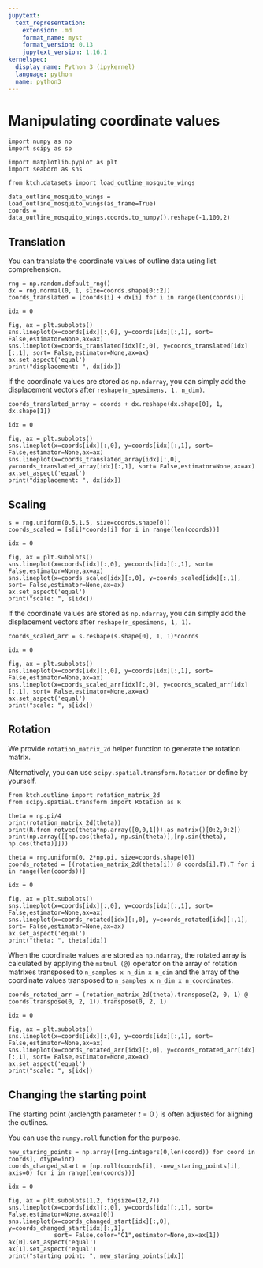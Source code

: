 ```yaml
---
jupytext:
  text_representation:
    extension: .md
    format_name: myst
    format_version: 0.13
    jupytext_version: 1.16.1
kernelspec:
  display_name: Python 3 (ipykernel)
  language: python
  name: python3
---
```


# Manipulating coordinate values

```{code-cell} ipython3
import numpy as np
import scipy as sp

import matplotlib.pyplot as plt
import seaborn as sns

from ktch.datasets import load_outline_mosquito_wings
```

```{code-cell} ipython3
data_outline_mosquito_wings = load_outline_mosquito_wings(as_frame=True)
coords = data_outline_mosquito_wings.coords.to_numpy().reshape(-1,100,2)
```

## Translation

You can translate the coordinate values of outline data using list comprehension.

```{code-cell} ipython3
rng = np.random.default_rng()
dx = rng.normal(0, 1, size=coords.shape[0::2])
coords_translated = [coords[i] + dx[i] for i in range(len(coords))]
```

```{code-cell} ipython3
idx = 0

fig, ax = plt.subplots()
sns.lineplot(x=coords[idx][:,0], y=coords[idx][:,1], sort= False,estimator=None,ax=ax)
sns.lineplot(x=coords_translated[idx][:,0], y=coords_translated[idx][:,1], sort= False,estimator=None,ax=ax)
ax.set_aspect('equal')
print("displacement: ", dx[idx])
```

If the coordinate values are stored as `np.ndarray`, 
you can simply add the displacement vectors after `reshape(n_spesimens, 1, n_dim)`.

```{code-cell} ipython3
coords_translated_array = coords + dx.reshape(dx.shape[0], 1, dx.shape[1])

idx = 0

fig, ax = plt.subplots()
sns.lineplot(x=coords[idx][:,0], y=coords[idx][:,1], sort= False,estimator=None,ax=ax)
sns.lineplot(x=coords_translated_array[idx][:,0], y=coords_translated_array[idx][:,1], sort= False,estimator=None,ax=ax)
ax.set_aspect('equal')
print("displacement: ", dx[idx])
```

## Scaling

```{code-cell} ipython3
s = rng.uniform(0.5,1.5, size=coords.shape[0])
coords_scaled = [s[i]*coords[i] for i in range(len(coords))]
```

```{code-cell} ipython3
idx = 0

fig, ax = plt.subplots()
sns.lineplot(x=coords[idx][:,0], y=coords[idx][:,1], sort= False,estimator=None,ax=ax)
sns.lineplot(x=coords_scaled[idx][:,0], y=coords_scaled[idx][:,1], sort= False,estimator=None,ax=ax)
ax.set_aspect('equal')
print("scale: ", s[idx])
```

If the coordinate values are stored as `np.ndarray`, 
you can simply add the displacement vectors after `reshape(n_spesimens, 1, 1)`.

```{code-cell} ipython3
coords_scaled_arr = s.reshape(s.shape[0], 1, 1)*coords

idx = 0

fig, ax = plt.subplots()
sns.lineplot(x=coords[idx][:,0], y=coords[idx][:,1], sort= False,estimator=None,ax=ax)
sns.lineplot(x=coords_scaled_arr[idx][:,0], y=coords_scaled_arr[idx][:,1], sort= False,estimator=None,ax=ax)
ax.set_aspect('equal')
print("scale: ", s[idx])
```

## Rotation
We provide `rotation_matrix_2d` helper function to generate the rotation matrix.

Alternatively, you can use `scipy.spatial.transform.Rotation` or define by yourself.

```{code-cell} ipython3
from ktch.outline import rotation_matrix_2d
from scipy.spatial.transform import Rotation as R
```

```{code-cell} ipython3
theta = np.pi/4
print(rotation_matrix_2d(theta))
print(R.from_rotvec(theta*np.array([0,0,1])).as_matrix()[0:2,0:2])
print(np.array([[np.cos(theta),-np.sin(theta)],[np.sin(theta), np.cos(theta)]]))
```

```{code-cell} ipython3
theta = rng.uniform(0, 2*np.pi, size=coords.shape[0])
coords_rotated = [(rotation_matrix_2d(theta[i]) @ coords[i].T).T for i in range(len(coords))]
```

```{code-cell} ipython3
idx = 0

fig, ax = plt.subplots()
sns.lineplot(x=coords[idx][:,0], y=coords[idx][:,1], sort= False,estimator=None,ax=ax)
sns.lineplot(x=coords_rotated[idx][:,0], y=coords_rotated[idx][:,1], sort= False,estimator=None,ax=ax)
ax.set_aspect('equal')
print("theta: ", theta[idx])
```

When the coordinate values are stored as `np.ndarray`, 
the rotated array is calculated by applying the `matmul (@)` operator on the array of rotation matrixes transposed to `n_samples x n_dim x n_dim` and the array of the coordinate values transposed to `n_samples x n_dim x n_coordinates`.

```{code-cell} ipython3
coords_rotated_arr = (rotation_matrix_2d(theta).transpose(2, 0, 1) @ coords.transpose(0, 2, 1)).transpose(0, 2, 1)

idx = 0

fig, ax = plt.subplots()
sns.lineplot(x=coords[idx][:,0], y=coords[idx][:,1], sort= False,estimator=None,ax=ax)
sns.lineplot(x=coords_rotated_arr[idx][:,0], y=coords_rotated_arr[idx][:,1], sort= False,estimator=None,ax=ax)
ax.set_aspect('equal')
print("scale: ", s[idx])
```

## Changing the starting point
The starting point (arclength parameter $t = 0$ ) is often adjusted for aligning the outlines.

You can use the `numpy.roll` function for the purpose.

```{code-cell} ipython3
new_staring_points = np.array([rng.integers(0,len(coord)) for coord in coords], dtype=int)
coords_changed_start = [np.roll(coords[i], -new_staring_points[i], axis=0) for i in range(len(coords))]
```

```{code-cell} ipython3
idx = 0

fig, ax = plt.subplots(1,2, figsize=(12,7))
sns.lineplot(x=coords[idx][:,0], y=coords[idx][:,1], sort= False,estimator=None,ax=ax[0])
sns.lineplot(x=coords_changed_start[idx][:,0], y=coords_changed_start[idx][:,1], 
             sort= False,color="C1",estimator=None,ax=ax[1])
ax[0].set_aspect('equal')
ax[1].set_aspect('equal')
print("starting point: ", new_staring_points[idx])
```
